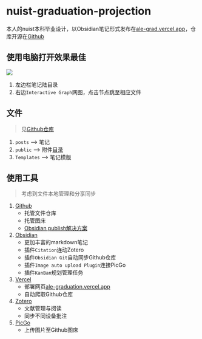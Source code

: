 # nuist-graduation-projection

本人的nuist本科毕业设计，以Obsidian笔记形式发布在[ale-grad.vercel.app](https://ale-grad.vercel.app/)，仓库开源在[Github](https://github.com/Alephant6/nuist-graduation-projection)

## 使用电脑打开效果最佳
![](https://cdn.jsdelivr.net/gh/Alephant6/PicBed/202211171529520.png)
1. 左边栏笔记陆目录
2. 右边`Interactive Graph`网图，点击节点跳至相应文件

## 文件
> 见[Github仓库](https://github.com/Alephant6/nuist-graduation-projection)
1. `posts` --> 笔记
2. `public` --> 附件[目录](https://github.com/Alephant6/nuist-graduation-projection/tree/main/public/attachments)
3. `Templates` --> 笔记模版

## 使用工具
> 考虑到文件本地管理和分享同步

1. [Github](https://github.com/)
	- 托管文件仓库
	- 托管图床
	- [Obsidian publish解决方案](https://github.com/TuanManhCao/digital-garden)
2. [Obsidian](https://obsidian.md/)
	- 更加丰富的markdown笔记
	- 插件`Citation`连动Zotero
	- 插件`Obsidian Git`自动同步Github仓库
	- 插件`Image auto upload Plugin`连接PicGo
	- 插件`KanBan`规划管理任务
3. [Vercel](https://vercel.com/)
	- 部署网页[ale-graduation.vercel.app](https://ale-graduation.vercel.app/)
	- 自动爬取Github仓库
4. [Zotero](https://www.zotero.org/)
	- 文献管理与阅读
	- 同步不同设备批注
5. [PicGo](https://picgo.github.io/PicGo-Doc/zh/guide/)
	- 上传图片至Github图床
